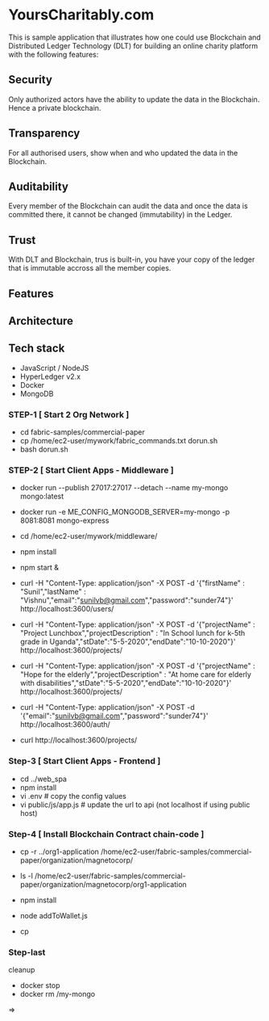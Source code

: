 # YoursCharitably.com
This is sample application that illustrates how one could use Blockchain and Distributed Ledger Technology (DLT) for building an online charity platform with the following features:

## Security

Only authorized actors have the ability to update the data in the Blockchain. Hence a private blockchain.

## Transparency

For all authorised users, show when and who updated the data in the Blockchain.

## Auditability

Every member of the Blockchain can audit the data and once the data is committed there, it cannot be changed (immutability) in the Ledger.

## Trust

With DLT and Blockchain, trus is built-in, you have your copy of the ledger that is immutable accross all the member copies.

## Features

## Architecture  

## Tech stack
- JavaScript / NodeJS
- HyperLedger v2.x
- Docker
- MongoDB

### STEP-1 [ Start 2 Org Network ]

- cd fabric-samples/commercial-paper
- cp /home/ec2-user/mywork/fabric_commands.txt dorun.sh
- bash dorun.sh

### STEP-2 [ Start Client Apps - Middleware ]

- docker run --publish 27017:27017 --detach --name my-mongo mongo:latest
- docker run  -e ME_CONFIG_MONGODB_SERVER=my-mongo -p 8081:8081 mongo-express
- cd /home/ec2-user/mywork/middleware/
- npm install
- npm start &
- curl -H "Content-Type: application/json" -X POST -d '{"firstName" : "Sunil","lastName" : "Vishnu","email":"sunilvb@gmail.com","password":"sunder74"}' http://localhost:3600/users/

- curl -H "Content-Type: application/json" -X POST -d '{"projectName" : "Project Lunchbox","projectDescription" : "In School lunch for k-5th grade in Uganda","stDate":"5-5-2020","endDate":"10-10-2020"}' http://localhost:3600/projects/

- curl -H "Content-Type: application/json" -X POST -d '{"projectName" : "Hope for the elderly","projectDescription" : "At home care for elderly with disabilities","stDate":"5-5-2020","endDate":"10-10-2020"}' http://localhost:3600/projects/

- curl -H "Content-Type: application/json" -X POST -d '{"email":"sunilvb@gmail.com","password":"sunder74"}' http://localhost:3600/auth/
- curl http://localhost:3600/projects/ 


### Step-3 [ Start Client Apps - Frontend ]

- cd ../web_spa
- npm install
- vi .env # copy the config values
- vi public/js/app.js # update the url to api (not localhost if using public host)

### Step-4 [ Install Blockchain Contract chain-code ]

- cp -r ../org1-application /home/ec2-user/fabric-samples/commercial-paper/organization/magnetocorp/
- ls -l /home/ec2-user/fabric-samples/commercial-paper/organization/magnetocorp/org1-application


- npm install
- node addToWallet.js
- cp 

### Step-last

cleanup

- docker stop <mongo container id>
- docker rm /my-mongo

=>